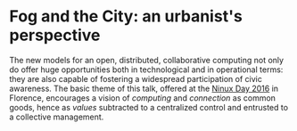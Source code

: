 # Fog and the City: an urbanist's perspective

The new models for an open, distributed, collaborative computing not only do offer huge opportunities both in technological and in operational terms: they are also capable of fostering a widespread participation of civic awareness.  The basic theme of this talk, offered at the [Ninux Day 2016](http://wiki.ninux.org/NinuxDay2016/TimeTable) in Florence, encourages a vision of *computing* and *connection* as common goods, hence as *values* subtracted to a centralized control and entrusted to a collective management.
